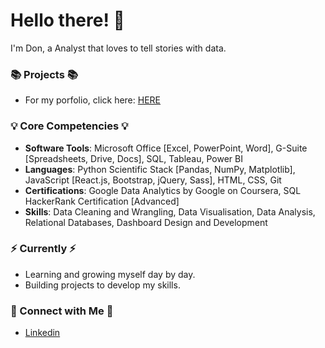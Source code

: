 # Hello there! 👋
I'm Don, a Analyst that loves to tell stories with data. 


### 📚 Projects 📚
- For my porfolio, click here: [HERE](https://github.com/donhy/Portfolio-Guide/blob/main/README.md)

### 💡 Core Competencies 💡
- **Software Tools**: Microsoft Office [Excel, PowerPoint, Word], G-Suite [Spreadsheets, Drive, Docs], SQL, Tableau, Power BI
- **Languages**: Python Scientific Stack [Pandas, NumPy, Matplotlib], JavaScript [React.js, Bootstrap, jQuery, Sass], HTML, CSS, Git
- **Certifications**: Google Data Analytics by Google on Coursera, SQL HackerRank Certification [Advanced]
- **Skills**: Data Cleaning and Wrangling, Data Visualisation, Data Analysis, Relational Databases, Dashboard Design and Development

### ⚡️ Currently ⚡️
- Learning and growing myself day by day. 
- Building projects to develop my skills.

### 🙌 Connect with Me 🙌
- [Linkedin](https://www.linkedin.com/in/don-n-huynh/)
